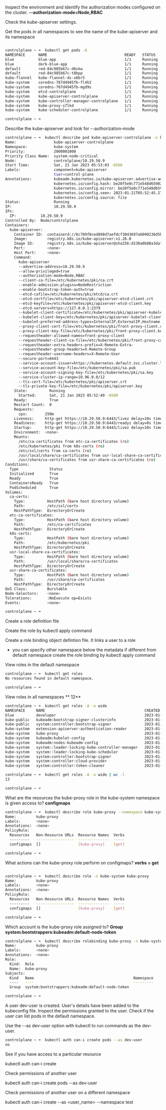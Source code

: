 Inspect the environment and identify the authorization modes configured on the cluster. **--authorization-mode=Node,RBAC**


Check the kube-apiserver settings.

Get the pods in all namespaces to see the name of the kube-apiserver and its namespace

```bash

controlplane ~ ➜  kubectl get pods -A 
NAMESPACE      NAME                                   READY   STATUS    RESTARTS   AGE
blue           blue-app                               1/1     Running   0          2m40s
blue           dark-blue-app                          1/1     Running   0          2m40s
default        red-84c985b67c-d6vkw                   1/1     Running   0          2m41s
default        red-84c985b67c-t8bpp                   1/1     Running   0          2m41s
kube-flannel   kube-flannel-ds-x8br5                  1/1     Running   0          4m22s
kube-system    coredns-787d4945fb-fl4h2               1/1     Running   0          4m22s
kube-system    coredns-787d4945fb-mgd9s               1/1     Running   0          4m22s
kube-system    etcd-controlplane                      1/1     Running   0          4m32s
kube-system    kube-apiserver-controlplane            1/1     Running   0          4m37s
kube-system    kube-controller-manager-controlplane   1/1     Running   0          4m32s
kube-system    kube-proxy-s7lkd                       1/1     Running   0          4m22s
kube-system    kube-scheduler-controlplane            1/1     Running   0          4m34s

controlplane ~ ➜  
```

Describe the kube-apiserver  and look for --authorization-mode

```bash
controlplane ~ ➜  kubectl describe pod kube-apiserver-controlplane -n kube-system
Name:                 kube-apiserver-controlplane
Namespace:            kube-system
Priority:             2000001000
Priority Class Name:  system-node-critical
Node:                 controlplane/10.29.50.9
Start Time:           Sat, 21 Jan 2023 05:53:03 -0500
Labels:               component=kube-apiserver
                      tier=control-plane
Annotations:          kubeadm.kubernetes.io/kube-apiserver.advertise-address.endpoint: 10.29.50.9:6443
                      kubernetes.io/config.hash: be20f5e0c771e548d659027baa08eb84
                      kubernetes.io/config.mirror: be20f5e0c771e548d659027baa08eb84
                      kubernetes.io/config.seen: 2023-01-21T05:52:45.276239451-05:00
                      kubernetes.io/config.source: file
Status:               Running
IP:                   10.29.50.9
IPs:
  IP:           10.29.50.9
Controlled By:  Node/controlplane
Containers:
  kube-apiserver:
    Container ID:  containerd://6c709f8ced898d7aefdcf3043697a6090236d5bf048efd121119f0e2d7c70f3d
    Image:         registry.k8s.io/kube-apiserver:v1.26.0
    Image ID:      registry.k8s.io/kube-apiserver@sha256:d230a0b88a3daf14e4cce03b906b992c8153f37da878677f434b1af8c4e8cc75
    Port:          <none>
    Host Port:     <none>
    Command:
      kube-apiserver
      --advertise-address=10.29.50.9
      --allow-privileged=true
      --authorization-mode=Node,RBAC
      --client-ca-file=/etc/kubernetes/pki/ca.crt
      --enable-admission-plugins=NodeRestriction
      --enable-bootstrap-token-auth=true
      --etcd-cafile=/etc/kubernetes/pki/etcd/ca.crt
      --etcd-certfile=/etc/kubernetes/pki/apiserver-etcd-client.crt
      --etcd-keyfile=/etc/kubernetes/pki/apiserver-etcd-client.key
      --etcd-servers=https://127.0.0.1:2379
      --kubelet-client-certificate=/etc/kubernetes/pki/apiserver-kubelet-client.crt
      --kubelet-client-key=/etc/kubernetes/pki/apiserver-kubelet-client.key
      --kubelet-preferred-address-types=InternalIP,ExternalIP,Hostname
      --proxy-client-cert-file=/etc/kubernetes/pki/front-proxy-client.crt
      --proxy-client-key-file=/etc/kubernetes/pki/front-proxy-client.key
      --requestheader-allowed-names=front-proxy-client
      --requestheader-client-ca-file=/etc/kubernetes/pki/front-proxy-ca.crt
      --requestheader-extra-headers-prefix=X-Remote-Extra-
      --requestheader-group-headers=X-Remote-Group
      --requestheader-username-headers=X-Remote-User
      --secure-port=6443
      --service-account-issuer=https://kubernetes.default.svc.cluster.local
      --service-account-key-file=/etc/kubernetes/pki/sa.pub
      --service-account-signing-key-file=/etc/kubernetes/pki/sa.key
      --service-cluster-ip-range=10.96.0.0/12
      --tls-cert-file=/etc/kubernetes/pki/apiserver.crt
      --tls-private-key-file=/etc/kubernetes/pki/apiserver.key
    State:          Running
      Started:      Sat, 21 Jan 2023 05:52:49 -0500
    Ready:          True
    Restart Count:  0
    Requests:
      cpu:        250m
    Liveness:     http-get https://10.29.50.9:6443/livez delay=10s timeout=15s period=10s #success=1 #failure=8
    Readiness:    http-get https://10.29.50.9:6443/readyz delay=0s timeout=15s period=1s #success=1 #failure=3
    Startup:      http-get https://10.29.50.9:6443/livez delay=10s timeout=15s period=10s #success=1 #failure=24
    Environment:  <none>
    Mounts:
      /etc/ca-certificates from etc-ca-certificates (ro)
      /etc/kubernetes/pki from k8s-certs (ro)
      /etc/ssl/certs from ca-certs (ro)
      /usr/local/share/ca-certificates from usr-local-share-ca-certificates (ro)
      /usr/share/ca-certificates from usr-share-ca-certificates (ro)
Conditions:
  Type              Status
  Initialized       True 
  Ready             True 
  ContainersReady   True 
  PodScheduled      True 
Volumes:
  ca-certs:
    Type:          HostPath (bare host directory volume)
    Path:          /etc/ssl/certs
    HostPathType:  DirectoryOrCreate
  etc-ca-certificates:
    Type:          HostPath (bare host directory volume)
    Path:          /etc/ca-certificates
    HostPathType:  DirectoryOrCreate
  k8s-certs:
    Type:          HostPath (bare host directory volume)
    Path:          /etc/kubernetes/pki
    HostPathType:  DirectoryOrCreate
  usr-local-share-ca-certificates:
    Type:          HostPath (bare host directory volume)
    Path:          /usr/local/share/ca-certificates
    HostPathType:  DirectoryOrCreate
  usr-share-ca-certificates:
    Type:          HostPath (bare host directory volume)
    Path:          /usr/share/ca-certificates
    HostPathType:  DirectoryOrCreate
QoS Class:         Burstable
Node-Selectors:    <none>
Tolerations:       :NoExecute op=Exists
Events:            <none>

controlplane ~ ➜  
```






Create a role definition file

Create the role by kubectl apply command

Create a role binding object defintion file. It links a user to a role
- you can specify other namespace below the metadata if different from default namespace
create the role binding by kubectl apply command


View roles in the default namespace

```bash
controlplane ~ ➜  kubectl get roles
No resources found in default namespace.

controlplane ~ ➜  
```

View roles in all namespaces ** 12**

```bash
controlplane ~ ➜  kubectl get roles -A -o wide
NAMESPACE     NAME                                             CREATED AT
blue          developer                                        2023-01-21T10:54:55Z
kube-public   kubeadm:bootstrap-signer-clusterinfo             2023-01-21T10:52:59Z
kube-public   system:controller:bootstrap-signer               2023-01-21T10:52:57Z
kube-system   extension-apiserver-authentication-reader        2023-01-21T10:52:57Z
kube-system   kube-proxy                                       2023-01-21T10:53:01Z
kube-system   kubeadm:kubelet-config                           2023-01-21T10:52:58Z
kube-system   kubeadm:nodes-kubeadm-config                     2023-01-21T10:52:58Z
kube-system   system::leader-locking-kube-controller-manager   2023-01-21T10:52:57Z
kube-system   system::leader-locking-kube-scheduler            2023-01-21T10:52:57Z
kube-system   system:controller:bootstrap-signer               2023-01-21T10:52:57Z
kube-system   system:controller:cloud-provider                 2023-01-21T10:52:57Z
kube-system   system:controller:token-cleaner                  2023-01-21T10:52:57Z

controlplane ~ ➜  kubectl get roles -A -o wide | wc -l
13

controlplane ~ ➜  
```

What are the resources the kube-proxy role in the kube-system namespace is given access to? **configmaps**

```bash
controlplane ~ ➜  kubectl describe role kube-proxy --namespace kube-system
Name:         kube-proxy
Labels:       <none>
Annotations:  <none>
PolicyRule:
  Resources   Non-Resource URLs  Resource Names  Verbs
  ---------   -----------------  --------------  -----
  configmaps  []                 [kube-proxy]    [get]

controlplane ~ ➜  
```

What actions can the kube-proxy role perform on configmaps? **verbs = get**

```bash

controlplane ~ ➜  kubectl describe role -n kube-system kube-proxy
Name:         kube-proxy
Labels:       <none>
Annotations:  <none>
PolicyRule:
  Resources   Non-Resource URLs  Resource Names  Verbs
  ---------   -----------------  --------------  -----
  configmaps  []                 [kube-proxy]    [get]

controlplane ~ ➜ 
```

Which account is the kube-proxy role assigned to? **Group  system:bootstrappers:kubeadm:default-node-token**

```bash
controlplane ~ ➜  kubectl describe rolebinding kube-proxy -n kube-system
Name:         kube-proxy
Labels:       <none>
Annotations:  <none>
Role:
  Kind:  Role
  Name:  kube-proxy
Subjects:
  Kind   Name                                             Namespace
  ----   ----                                             ---------
  Group  system:bootstrappers:kubeadm:default-node-token  

controlplane ~ ➜ 
```

A user dev-user is created. User's details have been added to the kubeconfig file. Inspect the permissions granted to the user. Check if the user can list pods in the default namespace.


Use the --as dev-user option with kubectl to run commands as the dev-user.

```bash
controlplane ~ ➜  kubectl auth can-i create pods --as dev-user
no
```


See if you have access to a particular resource

kubectl auth can-i create <resource>

Check permissions of another user

kubectl auth can-i create pods --as dev-user

Check permissions of another user on a different namespace

kubectl auth can-i create <resource> --as <user_name> --namespace test